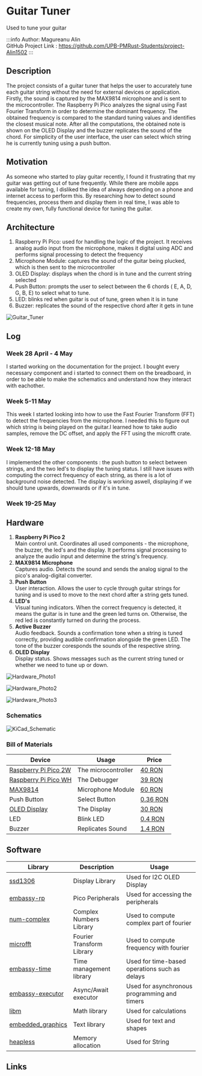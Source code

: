 # Guitar Tuner
Used to tune your guitar

:::info
Author: Magureanu Alin \
GitHub Project Link : https://github.com/UPB-PMRust-Students/project-Alin1502
:::

## Description
The project consists of a guitar tuner that helps the user to accurately tune each guitar string without the need for external devices or application. 
Firstly, the sound is captured by the MAX9814 microphone and is sent to the microcontroller. The Raspberry Pi Pico analyzes the signal using Fast Fourier Transform in order to determine the dominant frequency. The obtained frequency is compared to the standard tuning values and identifies the closest musical note. After all the computations, the obtained note is shown on the OLED Display and the buzzer replicates the sound of the chord. For simplicity of the user interface, the user can select which string he is currently tuning using a push button.

## Motivation
As someone who started to play guitar recently, I found it frustrating that my guitar was getting out of tune frequently. While there are mobile apps available for tuning, I disliked the idea of always depending on a phone and internet access to perform this. By researching how to detect sound frequencies, process them and display them in real time, I was able to create my own, fully functional device for tuning the guitar.

## Architecture

1. Raspberry Pi Pico: used for handling the logic of the project. It receives analog audio input from the microphone, makes it digital using ADC and performs signal processing to detect the frequency
2. Microphone Module: captures the sound of the guitar being plucked, which is then sent to the microcontroller
3. OLED Display: displays when the chord is in tune and the current string selected
4. Push Button: prompts the user to select between the 6 chords ( E, A, D, G, B, E) to select what to tune.
5. LED: blinks red when guitar is out of tune, green when it is in tune
6. Buzzer: replicates the sound of the respective chord after it gets in tune

![Guitar_Tuner](./diagrama.webp)

## Log 

### Week 28 April - 4 May
I started working on the documentation for the project. I bought every necessary component and i started to connect them on the breadboard, in order to be able to make the schematics and understand how they interact with eachother.
### Week 5-11 May
This week I started looking into how to use the Fast Fourier Transform (FFT) to detect the frequencies from the microphone. I needed this to figure out which string is being played on the guitar.I learned how to take audio samples, remove the DC offset, and apply the FFT using the microfft crate.
### Week 12-18 May 
I implemented the other components : the push button to select between strings, and the two led's to display the tuning status. I still have issues with computing the correct frequency of each string, as there is a lot of background noise detected. The display is working aswell, displaying if we should tune upwards, downwards or if it's in tune.
### Week 19-25 May 


## Hardware
1. **Raspberry Pi Pico 2**  
Main control unit. Coordinates all used components - the microphone, the buzzer, the led's and the display. It performs signal processing to analyze the audio input and determine the string's frequency.
2. **MAX9814 Microphone**   
Captures audio. Detects the sound and sends the analog signal to the pico's analog-digital converter.
3. **Push Button**  
User interaction. Allows the user to cycle through guitar strings for tuning and is used to move to the next chord after a string gets tuned.
4. **LED's**  
Visual tuning indicators. When the correct frequency is detected, it means the guitar is in tune and the green led turns on. Otherwise, the red led is constantly turned on during the process.
5. **Active Buzzer**  
Audio feedback. Sounds a confirmation tone when a string is tuned correctly, providing audible confirmation alongside the green LED. The tone of the buzzer coresponds the sounds of the respective string.
6. **OLED Display**  
Display status. Shows messages such as the current string tuned or whether we need to tune up or down.  


![Hardware_Photo1](./hardware_off.webp)

![Hardware_Photo2](./hardware_tuned.webp)

![Hardware_Photo3](./hardware_not_tuned.webp)
### Schematics

![KiCad_Schematic](./kicad2.svg)

### Bill of Materials
| Device | Usage | Price |
|--------|--------|-------|
| [Raspberry Pi Pico 2W](https://www.raspberrypi.com/documentation/microcontrollers/pico-series.html) | The microcontroller | [40 RON](https://www.optimusdigital.ro/en/raspberry-pi-boards/13327-raspberry-pi-pico-2-w.html?search_query=raspberry+pi+pico+2w&results=36) |
| [Raspberry Pi Pico WH](https://www.raspberrypi.com/documentation/microcontrollers/pico-series.html) | The Debugger | [39 RON](https://www.optimusdigital.ro/en/raspberry-pi-boards/12395-raspberry-pi-pico-wh.html?srsltid=AfmBOopdlNbPIeP-BRNzfXWN6kYsqQZ9dnm39K7uuF7WCxecjr7_kDWq) |
| [MAX9814](https://www.analog.com/media/en/technical-documentation/data-sheets/max9814.pdf) | Microphone Module| [60 RON](https://www.optimusdigital.ro/en/others/1194-electret-microphone-amplifier-max9814-with-auto-gain-control.html?search_query=max9814&results=2) |
| Push Button | Select Button | [0.36 RON](https://www.optimusdigital.ro/en/buttons-and-switches/1119-6x6x6-push-button.html?search_query=button&results=491) |
| [OLED Display](https://cdn-shop.adafruit.com/datasheets/SSD1306.pdf) | The Display | [30 RON](https://www.emag.ro/afisaj-oled-ssd1306-oled-i2c-compatibil-arduino-si-raspberry-pi-27x27x4-mm-albastru-c9/pd/D3C7C1YBM/?utm_medium=ios&utm_source=mobile%20app&utm_campaign=share%20product) |
| LED | Blink LED | [0.4 RON](https://www.optimusdigital.ro/en/leds/38-5-mm-green-led-with-difused-lens.html?search_query=led&results=2049) |
| Buzzer | Replicates Sound | [1.4 RON](https://www.optimusdigital.ro/en/buzzers/634-5v-passive-buzzer.html?srsltid=AfmBOop6YS3xvQqrdw4Is5j7eh74mKUJTBTt8pieBJUydFhvGemBlCR0) |
## Software

| Library | Description | Usage |
|---------|-------------|-------|
| [ssd1306](https://docs.rs/ssd1306/latest/ssd1306/) | Display Library | Used for I2C OLED Display |
| [embassy-rp](https://docs.embassy.dev/embassy-rp/git/rp2040/index.html) | Pico Peripherals | Used for accessing the peripherals|
| [num-complex](https://docs.rs/num-complex/latest/num_complex/) | Complex Numbers Library | Used to compute complex part of fourier |
| [microfft](https://docs.rs/microfft/latest/microfft/) | Fourier Transform Library | Used to compute frequency with fourier  |
| [embassy-time](https://docs.rs/embassy-time/latest/embassy_time/) | Time management library  |Used for time-based operations such as delays |
| [embassy-executor](https://docs.rs/embassy-executor/latest/embassy_executor/) | Async/Await executor  |Used for asynchronous programming and timers |
| [libm](https://docs.rs/libm/latest/libm/) | Math library | Used for calculations |
| [embedded_graphics](https://docs.rs/embedded-graphics/latest/embedded_graphics/) | Text library | Used for text and shapes |
| [heapless](https://docs.rs/heapless/latest/heapless/) | Memory allocation | Used for String |


## Links
